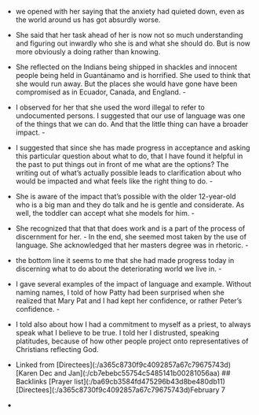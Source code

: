 - we opened with her saying that the anxiety had quieted down, even as the world around us has got absurdly worse.
    
- She said that her task ahead of her is now not so much understanding and figuring out inwardly who she is and what she should do. But is now more obviously a doing rather than knowing.
    
- She reflected on the Indians being shipped in shackles and innocent people being held in Guantánamo and is horrified. She used to think that she would run away. But the places she would have gone have been compromised as in Ecuador, Canada, and England. -
    
- I observed for her that she used the word illegal to refer to undocumented persons. I suggested that our use of language was one of the things that we can do. And that the little thing can have a broader impact. -
    
- I suggested that since she has made progress in acceptance and asking this particular question about what to do, that I have found it helpful in the past to put things out in front of me what are the options? The writing out of what’s actually possible leads to clarification about who would be impacted and what feels like the right thing to do. -
    
- She is aware of the impact that’s possible with the older 12-year-old who is a big man and they do talk and he is gentle and considerate. As well, the toddler can accept what she models for him. -
    
- She recognized that that that does work and is a part of the process of discernment for her. - In the end, she seemed most taken by the use of language. She acknowledged that her masters degree was in rhetoric. -
    
- the bottom line it seems to me that she had made progress today in discerning what to do about the deteriorating world we live in. -
    
- I gave several examples of the impact of language and example. Without naming names, I told of how Patty had been surprised when she realized that Mary Pat and I had kept her confidence, or rather Peter’s confidence. -
    
- I told also about how I had a commitment to myself as a priest, to always speak what I believe to be true. I told her I distrusted, speaking platitudes, because of how other people project onto representatives of Christians reflecting God.
    
- Linked from \[Directees\](:/a365c8730f9c4092857a67c79675743d) \[Karen Dec and Jan\](:/cb7ebebc55754c5485141b00281056aa) ## Backlinks \[Prayer list\](:/ba69cb3584fd475296b43d8be480db11) \[Directees\](:/a365c8730f9c4092857a67c79675743d)February 7
    
- 